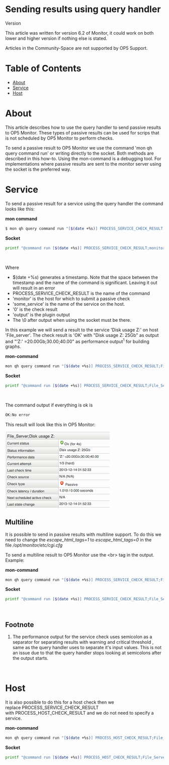 # Sending results using query handler

Version

This article was written for version 6.2 of Monitor, it could work on both lower and higher version if nothing else is stated.

Articles in the Community-Space are not supported by OP5 Support.

# Table of Contents

-   [About](#Sendingresultsusingqueryhandler-About)
-   [Service](#Sendingresultsusingqueryhandler-Service)
-   [Host](#Sendingresultsusingqueryhandler-Host)

# About

This article describes how to use the query handler to send passive results to OP5 Monitor. These types of passive results can be used for scrips that is not scheduled by OP5 Monitor to perform checks.

To send a passive result to OP5 Monitor we use the command 'mon qh query command run' or writing directly to the socket. Both methods are described in this how-to. Using the mon-command is a debugging tool. For implementations where passive results are sent to the monitor server using the socket is the preferred way.

# Service

To send a passive result for a service using the query handler the command looks like this:

**mon command**

``` {.bash data-syntaxhighlighter-params="brush: bash; gutter: false; theme: Confluence" data-theme="Confluence" style="brush: bash; gutter: false; theme: Confluence"}
$ mon qh query command run "[$(date +%s)] PROCESS_SERVICE_CHECK_RESULT;monitor;some_service;0;output"
```

**Socket**

``` {.bash data-syntaxhighlighter-params="brush: bash; gutter: false; theme: Confluence" data-theme="Confluence" style="brush: bash; gutter: false; theme: Confluence"}
printf "@command run [$(date +%s)] PROCESS_SERVICE_CHECK_RESULT;monitor;some_service;0;output\0" | unixcat /opt/monitor/var/rw/nagios.qh
```

 

Where 

-   \$(date +%s) generates a timestamp. Note that the space between the timestamp and the name of the command is significant. Leaving it out will result in an error
-   PROCESS\_SERVICE\_CHECK\_RESULT is the name of the command
-   'monitor' is the host for which to submit a passive check
-   'some\_service' is the name of the service on the host.
-   '0' is the check result
-   'output' is the plugin output
-   The \\0 after output when using the socket must be there.

In this example we will send a result to the service 'Disk usage Z:' on host 'File\_server'. The check result is 'OK' with "Disk usage Z: 25Gb" as output and "'Z:' =20.00Gb;30.00;40.00" as performance output<sup>1</sup> for building graphs.

**mon-command**

``` {.bash data-syntaxhighlighter-params="brush: bash; gutter: false; theme: Confluence" data-theme="Confluence" style="brush: bash; gutter: false; theme: Confluence"}
mon qh query command run "[$(date +%s)] PROCESS_SERVICE_CHECK_RESULT;File_Server;Disk usage Z:;0;Disk usage Z: 25Gb|'Z:' =20.00Gb;30.00;40.00"
```

**Socket**

``` {.bash data-syntaxhighlighter-params="brush: bash; gutter: false; theme: Confluence" data-theme="Confluence" style="brush: bash; gutter: false; theme: Confluence"}
printf "@command run [$(date +%s)] PROCESS_SERVICE_CHECK_RESULT;File_Server;Disk usage Z;0;Disk usage Z: 25Gb|'Z:' =20.00Gb;30.00;40.00\0" | unixcat /opt/monitor/var/rw/nagios.qh
```

 

The command output if everything is ok is

``` {.bash data-syntaxhighlighter-params="brush: bash; gutter: false; theme: Confluence" data-theme="Confluence" style="brush: bash; gutter: false; theme: Confluence"}
OK:No error
```

This result will look like this in OP5 Monitor:

![](attachments/5375144/5734585.png)

## Multiline

It is possible to send in passive results with multiline support. To do this we need to change the *escape\_html\_tags=1* to *escape\_html\_tags=0* in the file */opt/monitor/etc/cgi.cfg*

To send a multiline result to OP5 Monitor use the \<br\> tag in the output. Example:

**mon-command**

``` {.bash data-syntaxhighlighter-params="brush: bash; gutter: false; theme: Confluence" data-theme="Confluence" style="brush: bash; gutter: false; theme: Confluence"}
mon qh query command run "[$(date +%s)] PROCESS_SERVICE_CHECK_RESULT;File_Server;Disk usages;0;Disk usage Z: 25Gb<br>Disk usage S: 20Gb<br>Disk usage I: 10Gb"
```

**Socket**

``` {.bash data-syntaxhighlighter-params="brush: bash; gutter: false; theme: Confluence" data-theme="Confluence" style="brush: bash; gutter: false; theme: Confluence"}
printf "@command run [$(date +%s)] PROCESS_SERVICE_CHECK_RESULT;File_Server;Disk usages;0;Disk usage Z: 25Gb<br>Disk usage S: 20Gb<br>Disk usage I: 10Gb\0" | unixcat /opt/monitor/var/rw/nagios.qh
```

 

## Footnote

1.  The performance output for the service check uses semicolon as a separator for separating results with warning and critical threshold , same as the query handler uses to separate it's input values. This is not an issue due to that the query handler stops looking at semicolons after the output starts.

 

# Host

It is also possible to do this for a host check then we replace PROCESS\_SERVICE\_CHECK\_RESULT with PROCESS\_HOST\_CHECK\_RESULT and we do not need to specify a service.

**mon-command**

``` {.bash data-syntaxhighlighter-params="brush: bash; gutter: false; theme: Confluence" data-theme="Confluence" style="brush: bash; gutter: false; theme: Confluence"}
mon qh query command run "[$(date +%s)] PROCESS_HOST_CHECK_RESULT;File_Server;0;Server is UP"
```

**Socket**

``` {.bash data-syntaxhighlighter-params="brush: bash; gutter: false; theme: Confluence" data-theme="Confluence" style="brush: bash; gutter: false; theme: Confluence"}
printf "@command run [$(date +%s)] PROCESS_HOST_CHECK_RESULT;File_Server;0;Server is UP\0" | unixcat /opt/monitor/var/rw/nagios.qh
```

 

 

